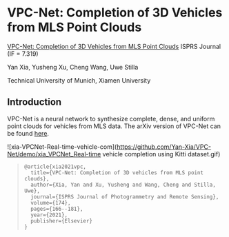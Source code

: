 # VPC-Net: Completion of 3D Vehicles from MLS Point Clouds
[VPC-Net: Completion of 3D Vehicles from MLS Point Clouds](https://www.sciencedirect.com/science/article/abs/pii/S0924271621000344)  ISPRS Journal (IF = 7.319) 

Yan Xia, Yusheng Xu, Cheng Wang, Uwe Stilla

Technical University of Munich, Xiamen University



## Introduction

VPC-Net is a neural network to synthesize complete, dense, and uniform point clouds for vehicles from MLS data. The arXiv version of VPC-Net can be found [here](https://arxiv.org/abs/2008.03404).

![xia-VPCNet-Real-time-vehicle-com](https://github.com/Yan-Xia/VPC-Net/demo/xia_VPCNet_Real-time vehicle completion using Kitti dataset.gif)

> ```
> @article{xia2021vpc,
>   title={VPC-Net: Completion of 3D vehicles from MLS point clouds},
>   author={Xia, Yan and Xu, Yusheng and Wang, Cheng and Stilla, Uwe},
>   journal={ISPRS Journal of Photogrammetry and Remote Sensing},
>   volume={174},
>   pages={166--181},
>   year={2021},
>   publisher={Elsevier}
> }
> ```



